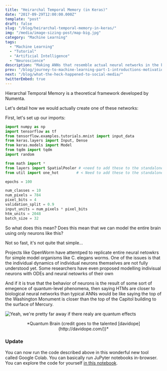 ```yaml
---
title: "Heirarchal Temporal Memory (in Keras)"
date: "2017-09-29T12:00:00.000Z"
template: "post"
draft: false
slug: "/blog/heirarchal-temporal-memory-in-keras/"
img: "/media/image-sizing-post/map-big.jpg"
category: "Machine Learning"
tags:
  - "Machine Learning"
  - "Tutorial"
  - "Artificial Intelligence"
  - "Neuroscience"
description: "Making ANNs that resemble actual neural networks in the brain"
prev: "/blog/journey-to-machine-learning-part-1-introductions-motivations-and-roadmap/"
next: "/blog/what-the-heck-happened-to-social-media/"
twitterEmbed: true
---
```

Hierarchal Temporal Memory is a theoretical framework developed by Numenta.

Let's detail how we would actually create one of these networks:

First, let's set up our imports:
```python
import numpy as np
import tensorflow as tf
from tensorflow.examples.tutorials.mnist import input_data
from keras.layers import Input, Dense
from keras.models import Model
from tqdm import tqdm
import random

from math import *
from layers import SpatialPooler # <need to add these to the standalone colab
from util import one_hot        # < Need to add these to the standalone colab

epochs = 100

num_classes = 10
num_pixels = 784
pixel_bits = 4
validation_split = 0.9
input_units = num_pixels * pixel_bits
htm_units = 2048
batch_size = 32
```

So what does this mean? Does this mean that we can model the entire brain using only neurons like this?

Not so fast, it's not quite that simple...

Projects like OpenWorm have attemtped to replicate entire neural netowkrs for simple model organisms like C. elegans worms. One of the issues is that the individual dynamics of individual neurons themselves are not fully understood yet. Some researchers have even proposed modelling indivisual neurons with ODEs and neural netowrks of their own

And if it is true that the behavior of neurons is the result of some sort of emegence of quantum-level phenomena, then saying HTMs are closer to biological neural networks than typical ANNs would be like saying the top of the Washington Monument is closer than the top of the Capitol building to the surface of Mercury.

![Yeah, we're pretty far away if there realy are quantum effects](https://d2r55xnwy6nx47.cloudfront.net/uploads/2016/11/QuantumBrain_1300.gif)
<p style="text-align: center;">*Quantum Brain (credit goes to the talented [davidope](http://davidope.com/))*</p>


### Update

You can now run the code described above in this wonderful new tool called Google Colab. You can basically run JuPyter notebooks in-browser. You can explore the code for yourself [in this notebook](
https://colab.research.google.com/drive/1-ueHB5yN_bnTWSGIgl-CwMSSCB_4Q8Vj).
